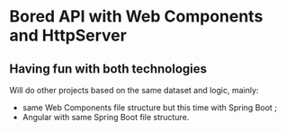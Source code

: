 # Bored API with Web Components and HttpServer

## Having fun with both technologies

Will do other projects based on the same dataset and logic, mainly:

- same Web Components file structure but this time with Spring Boot ;
- Angular with same Spring Boot file structure.
